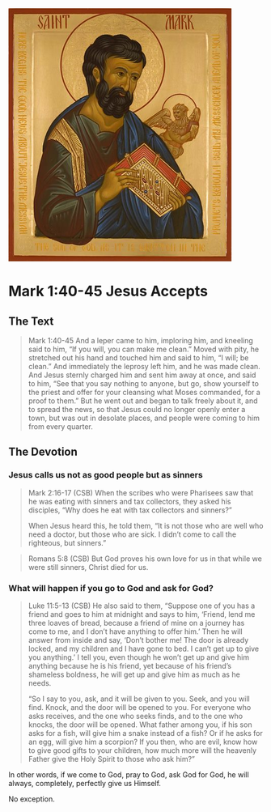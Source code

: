 <img class="intro-right" src="../images/art-mark.jpg">

# Mark 1:40-45 Jesus Accepts

## The Text

>Mark 1:40-45 And a leper came to him, imploring him, and kneeling said to him, “If you will, you can make me clean.” Moved with pity, he stretched out his hand and touched him and said to him, “I will; be clean.” And immediately the leprosy left him, and he was made clean. And Jesus sternly charged him and sent him away at once, and said to him, “See that you say nothing to anyone, but go, show yourself to the priest and offer for your cleansing what Moses commanded, for a proof to them.” But he went out and began to talk freely about it, and to spread the news, so that Jesus could no longer openly enter a town, but was out in desolate places, and people were coming to him from every quarter.

## The Devotion

### Jesus calls us not as good people but as sinners

>Mark 2:16-17 (CSB) When the scribes who were Pharisees saw that he was eating with sinners and tax collectors, they asked his disciples, “Why does he eat with tax collectors and sinners?”
>
>When Jesus heard this, he told them, “It is not those who are well who need a doctor, but those who are sick. I didn’t come to call the righteous, but sinners.”

>Romans 5:8 (CSB) But God proves his own love for us in that while we were still sinners, Christ died for us.

### What will happen if you go to God and ask for God?

>Luke 11:5-13 (CSB) He also said to them, “Suppose one of you has a friend and goes to him at midnight and says to him, ‘Friend, lend me three loaves of bread, because a friend of mine on a journey has come to me, and I don’t have anything to offer him.’ Then he will answer from inside and say, ‘Don’t bother me! The door is already locked, and my children and I have gone to bed. I can’t get up to give you anything.’ I tell you, even though he won’t get up and give him anything because he is his friend, yet because of his friend’s shameless boldness, he will get up and give him as much as he needs.
>
>“So I say to you, ask, and it will be given to you. Seek, and you will find. Knock, and the door will be opened to you. For everyone who asks receives, and the one who seeks finds, and to the one who knocks, the door will be opened. What father among you, if his son asks for a fish, will give him a snake instead of a fish? Or if he asks for an egg, will give him a scorpion? If you then, who are evil, know how to give good gifts to your children, how much more will the heavenly Father give the Holy Spirit to those who ask him?”

In other words, if we come to God, pray to God, ask God for God, he will always, completely, perfectly give us Himself.

No exception.
